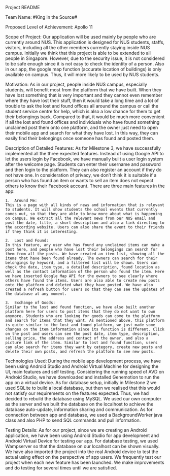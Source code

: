 Project README

Team Name: #King in the Source#

Proposed Level of Achievement: Apollo 11

Scope of Project:
Our application will be used mainly by people who are currently around NUS. 
This application is designed for NUS students, staffs, visitors, including all the other members currently staying inside NUS campus. Initially we think that this project is able to be extended to all people in Singapore. However, due to the security issue, it is not considered to be safe enough since it is not easy to check the identity of a person. Also in our app, the google map function (accurate location of buildings) is only available on campus. Thus, it will more likely to be used by NUS students.

Motivation:
As in our project, people inside NUS campus, especially students, will benefit most from the platform that we have built. When they have lost something that is very important and they cannot even remember where they have lost their stuff, then it would take a long time and a lot of trouble to ask the lost and found offices all around the campus or call the student service centre for help, which is also a low chance for them to get their belongings back. Compared to that, it would be much more convenient if all the lost and found offices and individuals who have found something unclaimed post them onto one platform, and the owner just need to open their mobile app and search for what they have lost. In this way, they can easily find their belongings once someone has found and posted them.

Description of Detailed Features:
As for Milestone 3, we have successfully implemented all the three expected features.
Instead of using Google API to let the users login by Facebook, we have manually built a user login system after the welcome page. Students can enter their username and password and then login to the platform. They can also register an account if they do not have one. In consideration of privacy, we don’t think it is suitable if a person who has found an item or wants to sell an item does not expect others to know their Facebook account.
There are three main features in the app:

	1.	Around Me:
	This is a page with all kinds of news and information that is relevant to students. It will show students the school events that currently comes out, so that they are able to know more about what is happening on campus. We extract all the relevant news from our NUS email and post the date, title, a short description and also a link directing to the according website. Users can also share the event to their friends if they think it is interesting.

	2.	Lost and Found:
	In this feature, any user who has found any unclaimed items can make a post here, and people who have lost their belongings can search for them from all the posts. We have created an item list, showing all the items that have been found already. The owners can search for their belongings by keyword, and a filtered list will be shown. Users can check the date, item type, a detailed description, found location as well as the contact information of the person who found the item. Here we have inserted Google Map API for the owners to see clearly where others have found the items. Users are also able to create new posts onto the platform and deleted what they have posted. We have also created a refresh button for users so that they can see the updates of the database at any moment.
	
	3.	Exchange of Goods:
	Similar to the lost and found function, we have also built another platform here for users to post items that they do not want to own anymore. Students who are looking for goods can come to the platform and search for items that they want. As mentioned above, this platform is quite similar to the lost and found platform, we just made some changes on the item information since its function is different. Click on the post and users can see the post date, item type, description, selling price, the address and contact of the owner, and also a picture link of the item. Similar to lost and found function, users can also search for items they want by category, create new posts and delete their own posts, and refresh the platform to see new posts.

Technologies Used:
During the mobile app development process, we have been using Android Studio and Android Virtual Machine for designing the UI, main features and self testing. Considering the running speed of AVD on Android Studio, we have downloaded and installed Genemotion to run the app on a virtual device. As for database setup, initially in Milestone 2 we used SQLite to build a local database, but then we realised that this would not satisfy our requirements on the features expected. Thus, we had decided to rebuild the database using MySQL. We used our own computer as the server and we built the database on the localhost to achieve the database auto-update, information sharing and communication. As for connection between app and database, we used a BackgroundWorker java class and also PHP to send SQL commands and pull information.

Testing Details:
As for our project, since we are creating an Android application, we have been using Android Studio for app development and Android Virtual Device for testing our app. For database testing, we used Wampserver so that the database on our localhost can be shown visually. We have also imported the project into the real Android device to test the actual using effect on the perspective of app users. We frequently test our project when each new feature has been launched. We make improvements and do testing for several times until we are satisfied.
